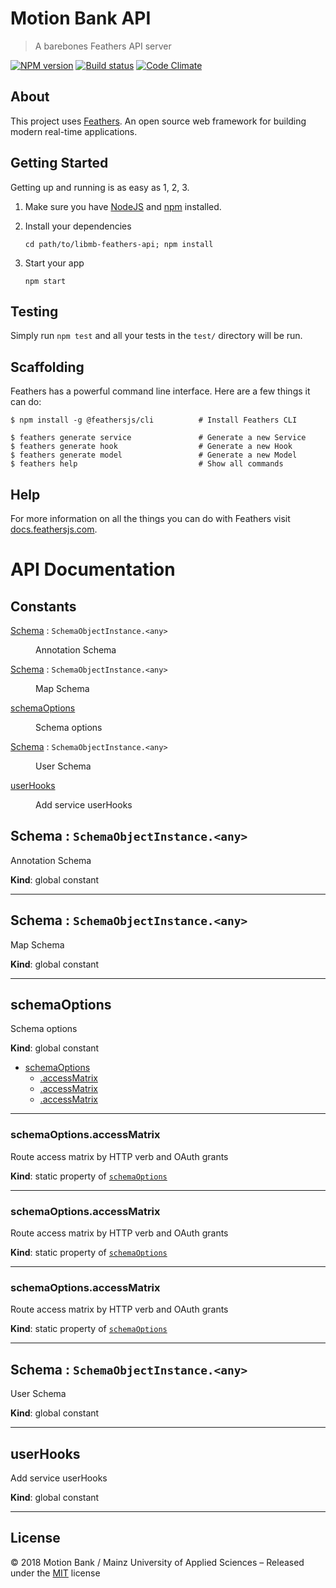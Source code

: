 [comment]: # (ACHTUNG! This is an autogenerated file and will be automatically overwritten)
[comment]: # (To edit its contents please refer to the project dir '.readme')

# Motion Bank API
> A barebones Feathers API server

[![NPM version](https://badge.fury.io/js/@motionbank-js/motionbank-api.svg)](https://npmjs.org/package/@motionbank-js/motionbank-api)
[![Build status](https://secure.travis-ci.org/motionbank/@motionbank-js/motionbank-api.svg)](https://travis-ci.org/motionbank/@motionbank-js/motionbank-api)
[![Code Climate](https://codeclimate.com/github/motionbank/@motionbank-js/motionbank-api.svg)](https://codeclimate.com/github/motionbank/@motionbank-js/motionbank-api)


## About

This project uses [Feathers](http://feathersjs.com). An open source web framework for building modern real-time applications.

## Getting Started

Getting up and running is as easy as 1, 2, 3.

1. Make sure you have [NodeJS](https://nodejs.org/) and [npm](https://www.npmjs.com/) installed.
2. Install your dependencies

    ```
    cd path/to/libmb-feathers-api; npm install
    ```

3. Start your app

    ```
    npm start
    ```

## Testing

Simply run `npm test` and all your tests in the `test/` directory will be run.

## Scaffolding

Feathers has a powerful command line interface. Here are a few things it can do:

```
$ npm install -g @feathersjs/cli          # Install Feathers CLI

$ feathers generate service               # Generate a new Service
$ feathers generate hook                  # Generate a new Hook
$ feathers generate model                 # Generate a new Model
$ feathers help                           # Show all commands
```

## Help

For more information on all the things you can do with Feathers visit [docs.feathersjs.com](http://docs.feathersjs.com).

# API Documentation
## Constants

<dl>
<dt><a href="#Schema">Schema</a> : <code>SchemaObjectInstance.&lt;any&gt;</code></dt>
<dd><p>Annotation Schema</p></dd>
<dt><a href="#Schema">Schema</a> : <code>SchemaObjectInstance.&lt;any&gt;</code></dt>
<dd><p>Map Schema</p></dd>
<dt><a href="#schemaOptions">schemaOptions</a></dt>
<dd><p>Schema options</p></dd>
<dt><a href="#Schema">Schema</a> : <code>SchemaObjectInstance.&lt;any&gt;</code></dt>
<dd><p>User Schema</p></dd>
<dt><a href="#userHooks">userHooks</a></dt>
<dd><p>Add service userHooks</p></dd>
</dl>

<a name="Schema"></a>

## Schema : <code>SchemaObjectInstance.&lt;any&gt;</code>
<p>Annotation Schema</p>

**Kind**: global constant  

* * *

<a name="Schema"></a>

## Schema : <code>SchemaObjectInstance.&lt;any&gt;</code>
<p>Map Schema</p>

**Kind**: global constant  

* * *

<a name="schemaOptions"></a>

## schemaOptions
<p>Schema options</p>

**Kind**: global constant  

* [schemaOptions](#schemaOptions)
    * [.accessMatrix](#schemaOptions.accessMatrix)
    * [.accessMatrix](#schemaOptions.accessMatrix)
    * [.accessMatrix](#schemaOptions.accessMatrix)


* * *

<a name="schemaOptions.accessMatrix"></a>

### schemaOptions.accessMatrix
<p>Route access matrix by HTTP verb and OAuth grants</p>

**Kind**: static property of [<code>schemaOptions</code>](#schemaOptions)  

* * *

<a name="schemaOptions.accessMatrix"></a>

### schemaOptions.accessMatrix
<p>Route access matrix by HTTP verb and OAuth grants</p>

**Kind**: static property of [<code>schemaOptions</code>](#schemaOptions)  

* * *

<a name="schemaOptions.accessMatrix"></a>

### schemaOptions.accessMatrix
<p>Route access matrix by HTTP verb and OAuth grants</p>

**Kind**: static property of [<code>schemaOptions</code>](#schemaOptions)  

* * *

<a name="Schema"></a>

## Schema : <code>SchemaObjectInstance.&lt;any&gt;</code>
<p>User Schema</p>

**Kind**: global constant  

* * *

<a name="userHooks"></a>

## userHooks
<p>Add service userHooks</p>

**Kind**: global constant  

* * *



## License

:copyright: 2018 Motion Bank / Mainz University of Applied Sciences – 
Released under the [MIT](https://github.com/motionbank/@motionbank-js/motionbank-api/blob/master/LICENSE) license

